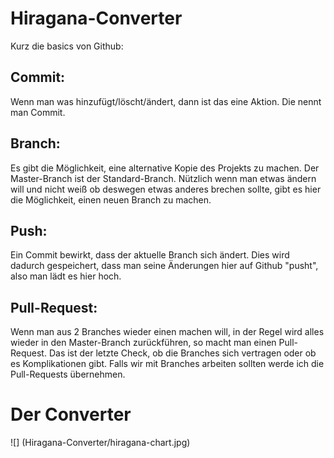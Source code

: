 # Hiragana-Converter

Kurz die basics von Github:

## Commit:
Wenn man was hinzufügt/löscht/ändert, dann ist das eine Aktion. Die nennt man Commit. 

## Branch:
Es gibt die Möglichkeit, eine alternative Kopie des Projekts zu machen. Der Master-Branch ist der Standard-Branch.
Nützlich wenn man etwas ändern will und nicht weiß ob deswegen etwas anderes brechen sollte, gibt es hier die Möglichkeit, einen neuen Branch zu machen.

## Push:
Ein Commit bewirkt, dass der aktuelle Branch sich ändert. Dies wird dadurch gespeichert, dass man seine Änderungen hier auf Github "pusht", also man lädt es hier hoch.

## Pull-Request:
Wenn man aus 2 Branches wieder einen machen will, in der Regel wird alles wieder in den Master-Branch zurückführen, so macht man einen Pull-Request. 
Das ist der letzte Check, ob die Branches sich vertragen oder ob es Komplikationen gibt.
Falls wir mit Branches arbeiten sollten werde ich die Pull-Requests übernehmen.

# Der Converter

![] (Hiragana-Converter/hiragana-chart.jpg)

